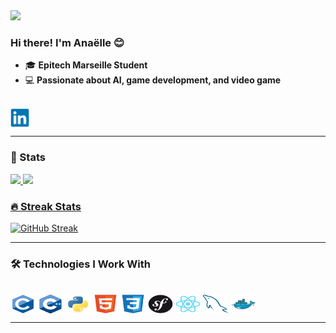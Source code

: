 <div>
  <img src="https://media.giphy.com/media/hvRJCLFzcasrR4ia7z/giphy.gif" height="180">
</div>

### Hi there! I'm Anaëlle 😊

- 🎓 **Epitech Marseille Student**
- 💻 **Passionate about AI, game development, and video game**
<!-- - 🌱 **Currently learning:** -->

<br>
<div>
   <a href="https://www.linkedin.com/in/anaëlle-urbon-39b60b238/" target="_blank" rel="noopener noreferrer">
      <img align="center" alt="LinkedIn" height="30" width="30" src="https://raw.githubusercontent.com/devicons/devicon/master/icons/linkedin/linkedin-original.svg">
   </a>
</div>

---

### 🚀 Stats

<div>
  <a href="https://github.com/Anagon1803">
  <img height="150em" src="https://github-readme-stats.vercel.app/api?username=Anagon1803&theme=radical&show_icons=true"/>
  <img height="150em" src="https://github-readme-stats.vercel.app/api/top-langs/?username=Anagon1803&layout=compact&langs_count=8&theme=radical"/>
</div>

### 🔥 Streak Stats

[![GitHub Streak](https://github-readme-streak-stats.herokuapp.com/?user=Anagon1803&theme=radical)](https://git.io/streak-stats)

<!-- ### ⏱️ Daily Activity

![GitHub Activity Graph](https://activity-graph.herokuapp.com/graph?username=Anagon1803&theme=radical) -->

---

### 🛠️ Technologies I Work With

<div style="display: inline_block"><br>
  <img align="center" alt="Ana-C" height="30" width="40" src="https://raw.githubusercontent.com/devicons/devicon/master/icons/c/c-original.svg">
  <img align="center" alt="Ana-Cplusplus" height="30" width="40" src="https://raw.githubusercontent.com/devicons/devicon/master/icons/cplusplus/cplusplus-original.svg">
  <img align="center" alt="Ana-Python" height="30" width="40" src="https://raw.githubusercontent.com/devicons/devicon/master/icons/python/python-original.svg">
  <img align="center" alt="Ana-HTML" height="30" width="40" src="https://raw.githubusercontent.com/devicons/devicon/master/icons/html5/html5-original.svg">
  <img align="center" alt="Ana-CSS" height="30" width="40" src="https://raw.githubusercontent.com/devicons/devicon/master/icons/css3/css3-original.svg">
  <img align="center" alt="Ana-Symfony" height="30" width="40" src="https://raw.githubusercontent.com/devicons/devicon/master/icons/symfony/symfony-original.svg">
  <img align="center" alt="Ana-React" height="30" width="40" src="https://raw.githubusercontent.com/devicons/devicon/master/icons/react/react-original.svg">
  <img align="center" alt="Ana-MySQL" height="30" width="40" src="https://raw.githubusercontent.com/devicons/devicon/master/icons/mysql/mysql-original.svg">
  <img align="center" alt="Ana-Docker" height="30" width="40" src="https://raw.githubusercontent.com/devicons/devicon/master/icons/docker/docker-original.svg">
</div>


---

<!-- ### 🐍 Contributions

<div>
    ![Snake animation](https://github.com/Anagon1803/Anagon1803/blob/output/github-contribution-grid-snake.svg)
</div> -->
